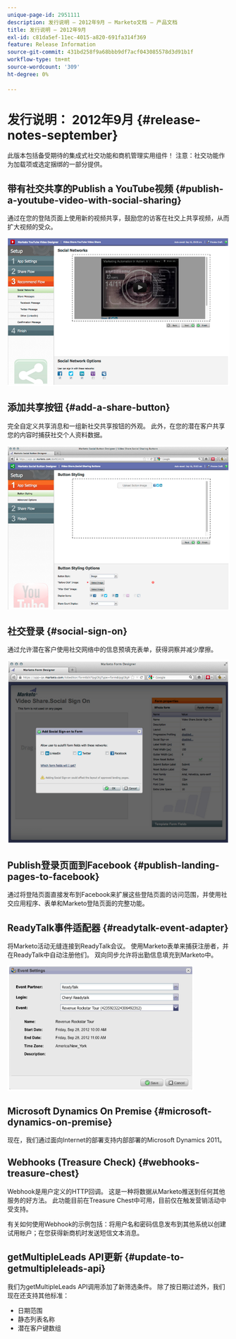 ```yaml
---
unique-page-id: 2951111
description: 发行说明 — 2012年9月 — Marketo文档 — 产品文档
title: 发行说明 — 2012年9月
exl-id: c81da5ef-11ec-4015-a820-691fa314f369
feature: Release Information
source-git-commit: 431bd258f9a68bbb9df7acf043085578d3d91b1f
workflow-type: tm+mt
source-wordcount: '309'
ht-degree: 0%

---
```


# 发行说明： 2012年9月 {#release-notes-september}

此版本包括备受期待的集成式社交功能和商机管理实用组件！ 注意：社交功能作为加载项或选定捆绑的一部分提供。

## 带有社交共享的Publish a YouTube视频 {#publish-a-youtube-video-with-social-sharing}

通过在您的登陆页面上使用新的视频共享，鼓励您的访客在社交上共享视频，从而扩大视频的受众。

![](assets/image2014-9-23-10-3a39-3a21.png)

## 添加共享按钮 {#add-a-share-button}

完全自定义共享消息和一组新社交共享按钮的外观。 此外，在您的潜在客户共享您的内容时捕获社交个人资料数据。

![](assets/image2014-9-23-10-3a39-3a46.png)

## 社交登录 {#social-sign-on}

通过允许潜在客户使用社交网络中的信息预填充表单，获得洞察并减少摩擦。

![](assets/image2014-9-23-10-3a40-3a2.png)

## Publish登录页面到Facebook {#publish-landing-pages-to-facebook}

通过将登陆页面直接发布到Facebook来扩展这些登陆页面的访问范围，并使用社交应用程序、表单和Marketo登陆页面的完整功能。

## ReadyTalk事件适配器 {#readytalk-event-adapter}

将Marketo活动无缝连接到ReadyTalk会议。 使用Marketo表单来捕获注册者，并在ReadyTalk中自动注册他们。 双向同步允许将出勤信息填充到Marketo中。

![](assets/image2014-9-23-10-3a40-3a16.png)

## Microsoft Dynamics On Premise {#microsoft-dynamics-on-premise}

现在，我们通过面向Internet的部署支持内部部署的Microsoft Dynamics 2011。

## Webhooks (Treasure Check) {#webhooks-treasure-chest}

Webhook是用户定义的HTTP回调。 这是一种将数据从Marketo推送到任何其他服务的好方法。 此功能目前在Treasure Chest中可用，目前仅在触发营销活动中受支持。

有关如何使用Webhook的示例包括：将用户名和密码信息发布到其他系统以创建试用帐户；在您获得新商机时发送短信文本消息。

## getMultipleLeads API更新 {#update-to-getmultipleleads-api}

我们为getMultipleLeads API调用添加了新筛选条件。 除了按日期过滤外，我们现在还支持其他标准：

* 日期范围
* 静态列表名称
* 潜在客户键数组
